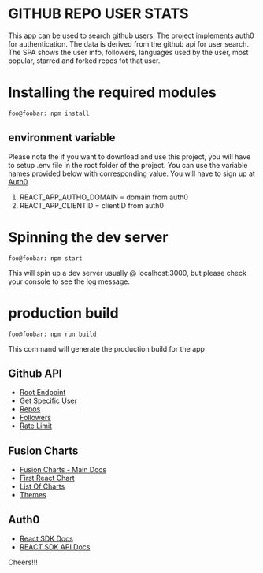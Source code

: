 # GITHUB REPO USER STATS

This app can be used to search github users. The project implements auth0 for authentication. The data is derived from the github api for user search. The SPA shows the user info, followers, languages used by the user, most popular, starred and forked repos fot that user.

# Installing the required modules

```console
foo@foobar: npm install
```

## environment variable

Please note the if you want to download and use this project, you will have to setup .env file in the root folder of the project.
You can use the variable names provided below with corresponding value. You will have to sign up at [Auth0](https://auth0.com/).

1. REACT_APP_AUTHO_DOMAIN = domain from auth0
2. REACT_APP_CLIENTID = clientID from auth0

# Spinning the dev server

```console
foo@foobar: npm start
```

This will spin up a dev server usually @ localhost:3000, but please check your console to see the log message.

# production build

```console
foo@foobar: npm run build
```

This command will generate the production build for the app

## Github API

- [Root Endpoint](https://api.github.com)
- [Get Specific User](https://api.github.com/users/biplabwagle)
- [Repos](https://api.github.com/users/biplabwagle/repos?per_page=100)
- [Followers](https://api.github.com/users/biplabwagle/followers)
- [Rate Limit](https://api.github.com/rate_limit)

## Fusion Charts

- [Fusion Charts - Main Docs](https://www.fusioncharts.com/)
- [First React Chart](https://www.fusioncharts.com/dev/getting-started/react/your-first-chart-using-react)
- [List Of Charts](https://www.fusioncharts.com/dev/chart-guide/list-of-charts)
- [Themes](https://www.fusioncharts.com/dev/themes/introduction-to-themes)

## Auth0

- [React SDK Docs](https://auth0.com/docs/libraries/auth0-react)
- [REACT SDK API Docs](https://auth0.github.io/auth0-react/)

Cheers!!!
